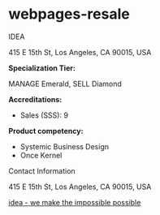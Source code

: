 # webpages-resale

IDEA

415 E 15th St, Los Angeles, CA 90015, USA

**Specialization Tier:**

MANAGE Emerald, SELL Diamond

**Accreditations:**

- Sales (SSS): 9

**Product competency:**

- Systemic Business Design
- Once Kernel

Contact Information

415 E 15th St, Los Angeles, CA 90015, USA

[idea - we make the impossible possible](https://idea.la/)